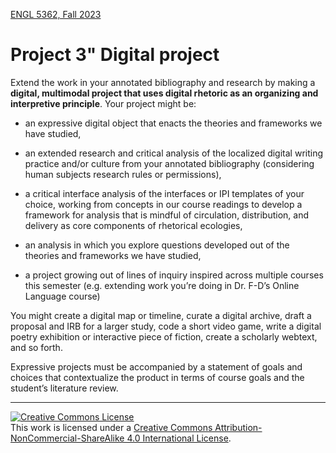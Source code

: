 [ENGL 5362, Fall 2023](index.html)

# Project 3" Digital project

Extend the work in your annotated bibliography and research by making a **digital, multimodal project that uses digital rhetoric as an organizing and interpretive principle**. Your project might be: 

- an expressive digital object that enacts the theories and frameworks we have studied, 

- an extended research and critical analysis of the localized digital writing practice and/or culture from your annotated bibliography (considering human subjects research rules or permissions), 

- a critical interface analysis of the interfaces or IPI templates of your choice, working from concepts in our course readings to develop a framework for analysis that is mindful of circulation, distribution, and delivery as core components of rhetorical ecologies, 

- an analysis in which you explore questions developed out of the theories and frameworks we have studied, 

- a project growing out of lines of inquiry inspired across multiple courses this semester (e.g. extending work you’re doing in Dr. F-D’s Online Language course) 

You might create a digital map or timeline, curate a digital archive, draft a proposal and IRB for a larger study, code a short video game, write a digital poetry exhibition or interactive piece of fiction, create a scholarly webtext, and so forth.  

Expressive projects must be accompanied by a statement of goals and choices that contextualize the product in terms of course goals and the student’s literature review. 

<!--- <div style="background-color: aliceblue; padding: 1em;">
<p>Writers of all abilities and experience levels can benefit from appointments with a Writing Consultant in the <a href="http://casa.tamucc.edu/wc.php" >CASA Writing Center</a>. Formatting, spelling, and grammatical errors can make your documents difficult to read and understand or can undermine your content.</p>
</div> --->

<hr>

<a rel="license" href="http://creativecommons.org/licenses/by-nc-sa/4.0/"><img alt="Creative Commons License" style="border-width:0" src="https://i.creativecommons.org/l/by-nc-sa/4.0/88x31.png" /></a><br />This work is licensed under a <a rel="license" href="http://creativecommons.org/licenses/by-nc-sa/4.0/">Creative Commons Attribution-NonCommercial-ShareAlike 4.0 International License</a>.
